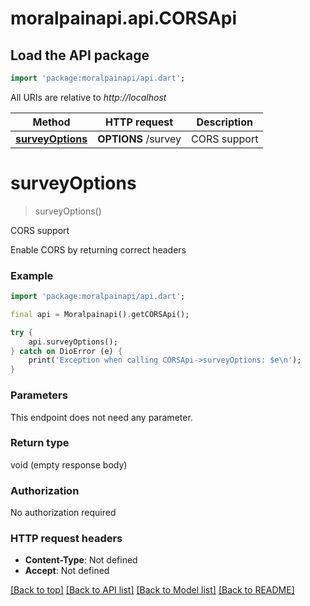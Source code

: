# moralpainapi.api.CORSApi

## Load the API package
```dart
import 'package:moralpainapi/api.dart';
```

All URIs are relative to *http://localhost*

Method | HTTP request | Description
------------- | ------------- | -------------
[**surveyOptions**](CORSApi.md#surveyoptions) | **OPTIONS** /survey | CORS support


# **surveyOptions**
> surveyOptions()

CORS support

Enable CORS by returning correct headers 

### Example
```dart
import 'package:moralpainapi/api.dart';

final api = Moralpainapi().getCORSApi();

try {
    api.surveyOptions();
} catch on DioError (e) {
    print('Exception when calling CORSApi->surveyOptions: $e\n');
}
```

### Parameters
This endpoint does not need any parameter.

### Return type

void (empty response body)

### Authorization

No authorization required

### HTTP request headers

 - **Content-Type**: Not defined
 - **Accept**: Not defined

[[Back to top]](#) [[Back to API list]](../README.md#documentation-for-api-endpoints) [[Back to Model list]](../README.md#documentation-for-models) [[Back to README]](../README.md)

